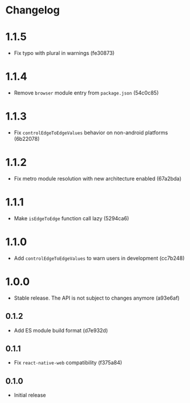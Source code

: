 # Changelog

# 1.1.5

- Fix typo with plural in warnings (fe30873)

# 1.1.4

- Remove `browser` module entry from `package.json` (54c0c85)

# 1.1.3

- Fix `controlEdgeToEdgeValues` behavior on non-android platforms (6b22078)

# 1.1.2

- Fix metro module resolution with new architecture enabled (67a2bda)

# 1.1.1

- Make `isEdgeToEdge` function call lazy (5294ca6)

# 1.1.0

- Add `controlEdgeToEdgeValues` to warn users in development (cc7b248)

# 1.0.0

- Stable release. The API is not subject to changes anymore (a93e6af)

## 0.1.2

- Add ES module build format (d7e932d)

## 0.1.1

- Fix `react-native-web` compatibility (f375a84)

## 0.1.0

- Initial release
